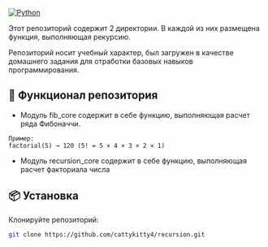 [![Python](https://img.shields.io/badge/Python-3.8+-blue.svg)](https://python.org)

Этот репозиторий содержит 2 директории. В каждой из них размещена функция, выполняющая рекурсию. 

Репозиторий носит учебный характер, был загружен в качестве домашнего задания для отработки базовых навыков программирования.

## 🚀 Функционал репозитория
 - Модуль fib_core содержит в себе функцию, выполняющая расчет ряда Фибоначчи.
```
Пример:
factorial(5) → 120 (5! = 5 × 4 × 3 × 2 × 1)
```

 - Модуль recursion_core содержит в себе функцию, выполняющая расчет факториала числа

## 📦 Установка
 Клонируйте репозиторий:
   ```bash
   git clone https://github.com/cattykitty4/recursion.git
